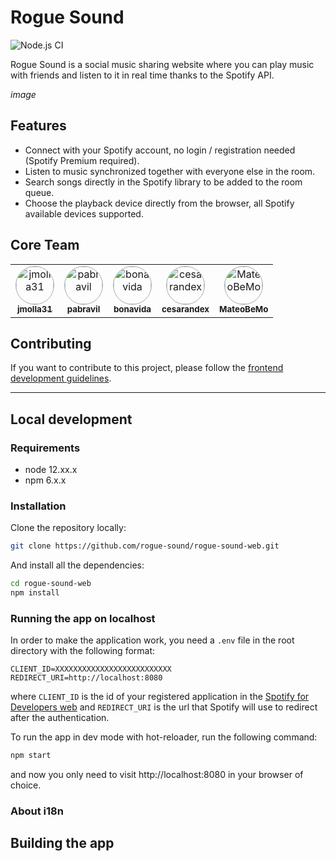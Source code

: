 # Rogue Sound

![Node.js CI](https://github.com/rogue-sound/rogue-sound-web/workflows/Node.js%20CI/badge.svg)

Rogue Sound is a social music sharing website where you can play music with friends and listen to it in real time thanks to the Spotify API.

_image_

## Features

- Connect with your Spotify account, no login / registration needed (Spotify Premium required).
- Listen to music synchronized together with everyone else in the room.
- Search songs directly in the Spotify library to be added to the room queue.
- Choose the playback device directly from the browser, all Spotify available devices supported.

## Core Team
 
<table border="0">
  <tr>
    <td align="center"><a href="https://github.com/jmolla31"><img style="border-radius:50%;border:1px solid #9cb0a4;background-size:cover;overflow:hidden;" src="https://avatars3.githubusercontent.com/u/33100083?s=460&v=4" width="60px;" alt="jmolla31"/><br /><sub><b>jmolla31</b></sub></a></td>
    <td align="center"><a href="https://github.com/pabravil"><img style="border-radius:50%;border:1px solid #9cb0a4;background-size:cover;overflow:hidden;" src="https://avatars2.githubusercontent.com/u/9166688?s=460&v=4" width="60px;" alt="pabravil"/><br /><sub><b>pabravil</b></sub></a></td>
    <td align="center"><a href="https://github.com/bonavida"><img style="border-radius:50%;border:1px solid #9cb0a4;background-size:cover;overflow:hidden;" src="https://avatars2.githubusercontent.com/u/8061481?s=460&v=4" width="60px;" alt="bonavida"/><br /><sub><b>bonavida</b></sub></a></td>
    <td align="center"><a href="https://github.com/cesarandex"><img style="border-radius:50%;border:1px solid #9cb0a4;background-size:cover;overflow:hidden;" src="https://avatars2.githubusercontent.com/u/1353358?s=460&v=4" width="60px;" alt="cesarandex"/><br /><sub><b>cesarandex</b></sub></a></td>
    <td align="center"><a href="https://github.com/MateoBeMo"><img style="border-radius:50%;border:1px solid #9cb0a4;background-size:cover;overflow:hidden;" src="https://avatars1.githubusercontent.com/u/15815193?s=460&v=4" width="60px;" alt="MateoBeMo"/><br /><sub><b>MateoBeMo</b></sub></a></td>
  </tr>
</table>

## Contributing

If you want to contribute to this project, please follow the [frontend development guidelines](https://github.com/rogue-sound/development-guidelines/blob/master/FRONTEND_DEVELOPMENT_GUIDELINES.md).

---

## Local development

### Requirements

- node 12.xx.x
- npm 6.x.x

### Installation

Clone the repository locally:

```bash
git clone https://github.com/rogue-sound/rogue-sound-web.git
```

And install all the dependencies:

```bash
cd rogue-sound-web
npm install
```

### Running the app on localhost

In order to make the application work, you need a `.env` file in the root directory with the following format:

```
CLIENT_ID=XXXXXXXXXXXXXXXXXXXXXXXXXX
REDIRECT_URI=http://localhost:8080
```

where `CLIENT_ID` is the id of your registered application in the [Spotify for Developers web](https://developer.spotify.com/dashboard) and `REDIRECT_URI` is the url that Spotify will use to redirect after the authentication.

To run the app in dev mode with hot-reloader, run the following command:

```bash
npm start
```

and now you only need to visit http://localhost:8080 in your browser of choice.

### About i18n

## Building the app

